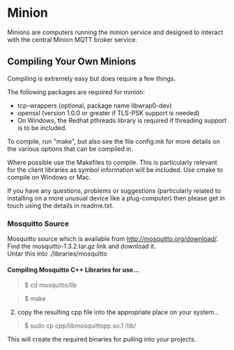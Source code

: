 # Minion
Minions are computers running the minion service and designed to interact with the central Minion MQTT broker service.

## Compiling Your Own Minions
Compiling is extremely easy but does require a few things.

The following packages are required for minion:

* tcp-wrappers (optional, package name libwrap0-dev)
* openssl (version 1.0.0 or greater if TLS-PSK support is needed)
* On Windows, the Redhat pthreads library is required if threading support is
  to be included.

To compile, run "make", but also see the file config.mk for more details on the
various options that can be compiled in.

Where possible use the Makefiles to compile. This is particularly relevant for
the client libraries as symbol information will be included.  Use cmake to
compile on Windows or Mac.

If you have any questions, problems or suggestions (particularly related to
installing on a more unusual device like a plug-computer) then please get in
touch using the details in readme.txt.


### Mosquitto Source

Mosquitto source which is available from http://mosquitto.org/download/.  
Find the mosquitto-1.3.2.tar.gz link and download it.  
Untar this into ./libraries/mosquitto


#### Compiling Mosquitto C++ Libraries for use...

>$ cd mosquitto/lib

>$ make

2. copy the resulting cpp file into the appropriate place on your system...

>$ sudo cp cpp/libmosquittopp.so.1 /lib/

This will create the required binaries for pulling into your projects.



